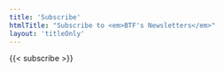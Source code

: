```yaml
---
title: 'Subscribe'
htmlTitle: "Subscribe to <em>BTF's Newsletters</em>"
layout: 'titleOnly'
---
```


{{< subscribe >}}